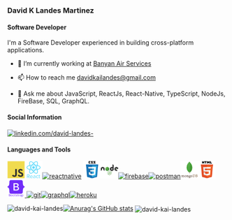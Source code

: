 ### David K Landes Martinez

#### Software Developer

I'm a Software Developer experienced in building cross-platform applications.

- 🔭 I’m currently working at [Banyan Air Services](https://banyanair.com)

- 📫 How to reach me davidkailandes@gmail.com

- 💬 Ask me about JavaScript, ReactJs, React-Native, TypeScript, NodeJs, FireBase, SQL, GraphQL.

#### Social Information

<a href="https://www.linkedin.com/in/david-landes-/" target="blank"><img align="center" src="https://raw.githubusercontent.com/rahuldkjain/github-profile-readme-generator/master/src/images/icons/Social/linked-in-alt.svg" alt="linkedin.com/david-landes-" height="30" width="40" /></a>

#### Languages and Tools

<a href="https://developer.mozilla.org/en-US/docs/Web/JavaScript" target="_blank" rel="noreferrer"> <img src="https://raw.githubusercontent.com/devicons/devicon/master/icons/javascript/javascript-original.svg" alt="javascript" width="40" height="40"/></a><a href="https://reactjs.org/" target="_blank" rel="noreferrer"><img src="https://raw.githubusercontent.com/devicons/devicon/master/icons/react/react-original-wordmark.svg" alt="react" width="40" height="40"/></a><a href="https://reactnative.dev/" target="_blank" rel="noreferrer"><img src="https://reactnative.dev/img/header_logo.svg" alt="reactnative" width="40" height="40"/></a></a> <a href="https://www.w3schools.com/css/" target="_blank" rel="noreferrer"> <img src="https://raw.githubusercontent.com/devicons/devicon/master/icons/css3/css3-original-wordmark.svg" alt="css3" width="40" height="40"/></a><a href="https://nodejs.org" target="_blank" rel="noreferrer"><img src="https://raw.githubusercontent.com/devicons/devicon/master/icons/nodejs/nodejs-original-wordmark.svg" alt="nodejs" width="40" height="40"/></a><a href="https://firebase.google.com/" target="_blank" rel="noreferrer"><img src="https://www.vectorlogo.zone/logos/firebase/firebase-icon.svg" alt="firebase" width="40" height="40"/></a><a href="https://postman.com" target="_blank" rel="noreferrer"><img src="https://www.vectorlogo.zone/logos/getpostman/getpostman-icon.svg" alt="postman" width="40" height="40"/></a><a href="https://www.mongodb.com/" target="_blank" rel="noreferrer"><img src="https://raw.githubusercontent.com/devicons/devicon/master/icons/mongodb/mongodb-original-wordmark.svg" alt="mongodb" width="40" height="40"/></a><a href="https://www.w3.org/html/" target="_blank" rel="noreferrer"><img src="https://raw.githubusercontent.com/devicons/devicon/master/icons/html5/html5-original-wordmark.svg" alt="html5" width="40" height="40"/> </a><a href="https://getbootstrap.com" target="_blank" rel="noreferrer"> <img src="https://raw.githubusercontent.com/devicons/devicon/master/icons/bootstrap/bootstrap-plain-wordmark.svg" alt="bootstrap" width="40" height="40"/> </a><a href="https://git-scm.com/" target="_blank" rel="noreferrer"><img src="https://www.vectorlogo.zone/logos/git-scm/git-scm-icon.svg" alt="git" width="40" height="40"/></a><a href="https://graphql.org" target="_blank" rel="noreferrer"><img src="https://www.vectorlogo.zone/logos/graphql/graphql-icon.svg" alt="graphql" width="40" height="40"/></a><a href="https://heroku.com" target="_blank" rel="noreferrer"><img src="https://www.vectorlogo.zone/logos/heroku/heroku-icon.svg" alt="heroku" width="40" height="40"/></a>

[![Anurag's GitHub stats](https://github-readme-stats.vercel.app/api?username=david-kai-landes)](https://github.com/anuraghazra/github-readme-stats)
<img align="left" src="https://github-readme-stats.vercel.app/api/top-langs?username=david-kai-landes&show_icons=true&locale=en&layout=compact" alt="david-kai-landes" />
<img align="center" src="https://github-readme-streak-stats.herokuapp.com/?user=david-kai-landes&" alt="david-kai-landes" />

<!-- This will show Trophy -  -->
<!-- <a href="https://github.com/ryo-ma/github-profile-trophy"><img src="https://github-profile-trophy.vercel.app/?username=david-kai-landes" alt="david-kai-landes" /></a> -->

<!-- # David K Landes Martinez

I'm a dedicated Software Developer experienced in building cross-platform applications. -->

<!-- I'm a dedicated JavaScript Software Developer with experience using React, NextJS, React-Native, Expo, NodeJS, TypeScript, iLe RPG, MongoDB, Firebase, SQL, and GraphQL. -->
